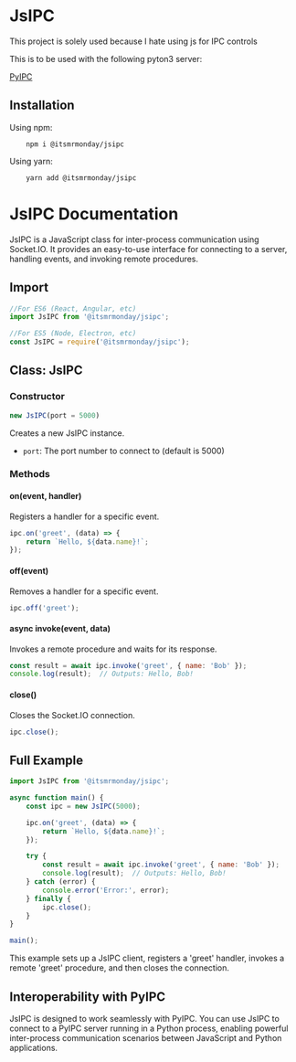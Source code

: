 # JsIPC

This project is solely used because I hate using js for IPC controls

This is to be used with the following pyton3 server:

[PyIPC](https://github.com/its-mr-monday/pyipc)

## Installation

Using npm:
```console
    npm i @itsmrmonday/jsipc
```

Using yarn:
```console
    yarn add @itsmrmonday/jsipc
```

# JsIPC Documentation

JsIPC is a JavaScript class for inter-process communication using Socket.IO. It provides an easy-to-use interface for connecting to a server, handling events, and invoking remote procedures.

## Import

```javascript
//For ES6 (React, Angular, etc)
import JsIPC from '@itsmrmonday/jsipc';

//For ES5 (Node, Electron, etc)
const JsIPC = require('@itsmrmonday/jsipc');
```

## Class: JsIPC

### Constructor

```javascript
new JsIPC(port = 5000)
```

Creates a new JsIPC instance.

- `port`: The port number to connect to (default is 5000)

### Methods

#### on(event, handler)

Registers a handler for a specific event.

```javascript
ipc.on('greet', (data) => {
    return `Hello, ${data.name}!`;
});
```

#### off(event)

Removes a handler for a specific event.

```javascript
ipc.off('greet');
```

#### async invoke(event, data)

Invokes a remote procedure and waits for its response.

```javascript
const result = await ipc.invoke('greet', { name: 'Bob' });
console.log(result);  // Outputs: Hello, Bob!
```

#### close()

Closes the Socket.IO connection.

```javascript
ipc.close();
```

## Full Example

```javascript
import JsIPC from '@itsmrmonday/jsipc';

async function main() {
    const ipc = new JsIPC(5000);

    ipc.on('greet', (data) => {
        return `Hello, ${data.name}!`;
    });

    try {
        const result = await ipc.invoke('greet', { name: 'Bob' });
        console.log(result);  // Outputs: Hello, Bob!
    } catch (error) {
        console.error('Error:', error);
    } finally {
        ipc.close();
    }
}

main();
```

This example sets up a JsIPC client, registers a 'greet' handler, invokes a remote 'greet' procedure, and then closes the connection.

## Interoperability with PyIPC

JsIPC is designed to work seamlessly with PyIPC. You can use JsIPC to connect to a PyIPC server running in a Python process, enabling powerful inter-process communication scenarios between JavaScript and Python applications.